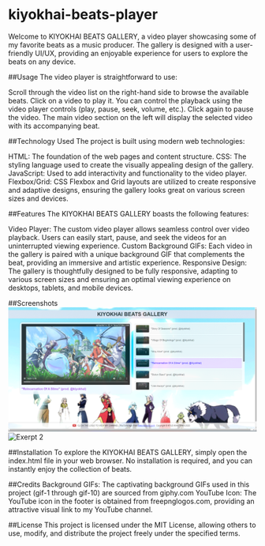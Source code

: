 # kiyokhai-beats-player

Welcome to KIYOKHAI BEATS GALLERY, a video player showcasing some of my favorite beats as a music producer. The gallery is designed with a user-friendly UI/UX, providing an enjoyable experience for users to explore the beats on any device.

##Usage
The video player is straightforward to use:

Scroll through the video list on the right-hand side to browse the available beats.
Click on a video to play it. You can control the playback using the video player controls (play, pause, seek, volume, etc.).
Click again to pause the video. The main video section on the left will display the selected video with its accompanying beat.

##Technology Used
The project is built using modern web technologies:

HTML: The foundation of the web pages and content structure.
CSS: The styling language used to create the visually appealing design of the gallery.
JavaScript: Used to add interactivity and functionality to the video player.
Flexbox/Grid: CSS Flexbox and Grid layouts are utilized to create responsive and adaptive designs, ensuring the gallery looks great on various screen sizes and devices.

##Features
The KIYOKHAI BEATS GALLERY boasts the following features:

Video Player: The custom video player allows seamless control over video playback. Users can easily start, pause, and seek the videos for an uninterrupted viewing experience.
Custom Background GIFs: Each video in the gallery is paired with a unique background GIF that complements the beat, providing an immersive and artistic experience.
Responsive Design: The gallery is thoughtfully designed to be fully responsive, adapting to various screen sizes and ensuring an optimal viewing experience on desktops, tablets, and mobile devices.

##Screenshots
![Exerpt 1](img-vids/exerpt-1.png)
![Exerpt 2](img-vids/exeprt-2.png)

##Installation
To explore the KIYOKHAI BEATS GALLERY, simply open the index.html file in your web browser. No installation is required, and you can instantly enjoy the collection of beats.

##Credits
Background GIFs: The captivating background GIFs used in this project (gif-1 through gif-10) are sourced from giphy.com
YouTube Icon: The YouTube icon in the footer is obtained from freepnglogos.com, providing an attractive visual link to my YouTube channel.

##License
This project is licensed under the MIT License, allowing others to use, modify, and distribute the project freely under the specified terms.
